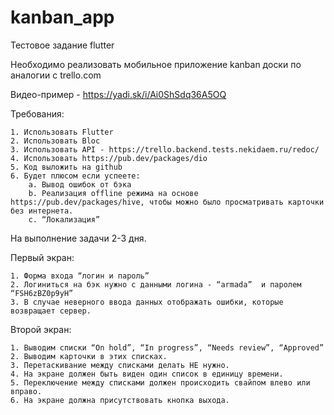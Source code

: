 # kanban_app

 Тестовое задание flutter

 Необходимо реализовать мобильное приложение kanban доски по аналогии с trello.com

 Видео-пример - https://yadi.sk/i/Ai0ShSdq36A5OQ


 Требования:

    1. Использовать Flutter
    2. Использовать Bloc
    3. Использовать API - https://trello.backend.tests.nekidaem.ru/redoc/
    4. Использовать https://pub.dev/packages/dio
    5. Код выложить на github
    6. Будет плюсом если успеете:
        a. Вывод ошибок от бэка
        b. Реализация offline режима на основе https://pub.dev/packages/hive, чтобы можно было просматривать карточки без интернета.
        c. “Локализация”


 На выполнение задачи 2-3 дня.

 Первый экран:

    1. Форма входа “логин и пароль”
    2. Логиниться на бэк нужно с данными логина - “armada”  и паролем “FSH6zBZ0p9yH”
    3. В случае неверного ввода данных отображать ошибки, которые возвращает сервер.

 Второй экран:

    1. Выводим списки “On hold”, “In progress”, “Needs review”, “Approved”
    2. Выводим карточки в этих списках.
    3. Перетаскивание между списками делать НЕ нужно.
    4. На экране должен быть виден один список в единицу времени.
    5. Переключение между списками должен происходить свайпом влево или вправо.
    6. На экране должна присутствовать кнопка выхода.
